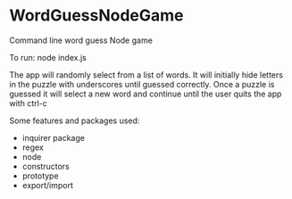 # WordGuessNodeGame
Command line word guess Node game

To run:  node index.js

The app will randomly select from a list of words.  It will initially hide letters in the puzzle with
underscores until guessed correctly.  Once a puzzle is guessed it will select a new word and continue
until the user quits the app with ctrl-c

Some features and packages used:
- inquirer package
- regex
- node
- constructors
- prototype
- export/import
